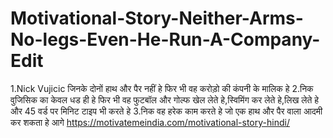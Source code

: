# Motivational-Story-Neither-Arms-No-legs-Even-He-Run-A-Company-Edit
1.Nick Vujicic जिनके दोनों हाथ और पैर नहीं हे फिर भी वह करोड़ो की कंपनी के मालिक हे 2.निक वुजिसिक का केवल धड ही हे फिर भी वह फुटबॉल और गोल्फ खेल लेते हे,स्विमिंग कर लेते हे,लिख लेते हे और 45 वर्ड पर मिनिट टाइप भी करते हे 3.निक वह हरेक काम करते हे जो एक हाथ और पैर वाला आदमी कर शकता हे आगे https://motivatemeindia.com/motivational-story-hindi/
